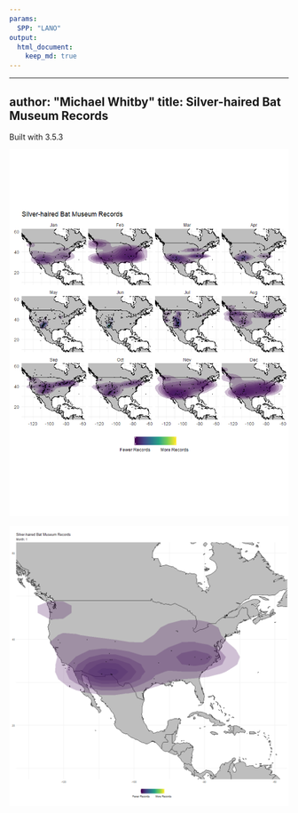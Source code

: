 ```yaml
---
params:
  SPP: "LANO"
output: 
  html_document:
    keep_md: true
---
```




---
author: "Michael Whitby"
title: Silver-haired Bat Museum Records
---
Built with 3.5.3






![](MuseumRecords_report_files/figure-html/showMonthlyGraph-1.png)<!-- -->


![](MuseumRecords_report_files/figure-html/showAnimation-1.gif)<!-- -->

